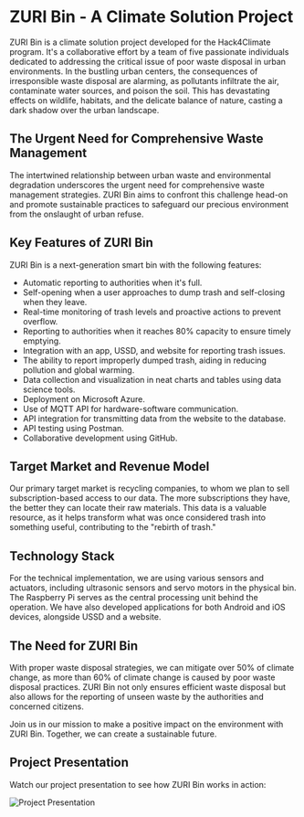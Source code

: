 # ZURI Bin - A Climate Solution Project

ZURI Bin is a climate solution project developed for the Hack4Climate program. It's a collaborative effort by a team of five passionate individuals dedicated to addressing the critical issue of poor waste disposal in urban environments. In the bustling urban centers, the consequences of irresponsible waste disposal are alarming, as pollutants infiltrate the air, contaminate water sources, and poison the soil. This has devastating effects on wildlife, habitats, and the delicate balance of nature, casting a dark shadow over the urban landscape.

## The Urgent Need for Comprehensive Waste Management

The intertwined relationship between urban waste and environmental degradation underscores the urgent need for comprehensive waste management strategies. ZURI Bin aims to confront this challenge head-on and promote sustainable practices to safeguard our precious environment from the onslaught of urban refuse.

## Key Features of ZURI Bin

ZURI Bin is a next-generation smart bin with the following features:

- Automatic reporting to authorities when it's full.
- Self-opening when a user approaches to dump trash and self-closing when they leave.
- Real-time monitoring of trash levels and proactive actions to prevent overflow.
- Reporting to authorities when it reaches 80% capacity to ensure timely emptying.
- Integration with an app, USSD, and website for reporting trash issues.
- The ability to report improperly dumped trash, aiding in reducing pollution and global warming.
- Data collection and visualization in neat charts and tables using data science tools.
- Deployment on Microsoft Azure.
- Use of MQTT API for hardware-software communication.
- API integration for transmitting data from the website to the database.
- API testing using Postman.
- Collaborative development using GitHub.

## Target Market and Revenue Model

Our primary target market is recycling companies, to whom we plan to sell subscription-based access to our data. The more subscriptions they have, the better they can locate their raw materials. This data is a valuable resource, as it helps transform what was once considered trash into something useful, contributing to the "rebirth of trash."

## Technology Stack

For the technical implementation, we are using various sensors and actuators, including ultrasonic sensors and servo motors in the physical bin. The Raspberry Pi serves as the central processing unit behind the operation. We have also developed applications for both Android and iOS devices, alongside USSD and a website.

## The Need for ZURI Bin

With proper waste disposal strategies, we can mitigate over 50% of climate change, as more than 60% of climate change is caused by poor waste disposal practices. ZURI Bin not only ensures efficient waste disposal but also allows for the reporting of unseen waste by the authorities and concerned citizens.

Join us in our mission to make a positive impact on the environment with ZURI Bin. Together, we can create a sustainable future.

## Project Presentation

Watch our project presentation to see how ZURI Bin works in action:

![Project Presentation](https://drive.google.com/file/d/16490USkru6zkMY3lhZQF0KY_KKk4MxjS/view?usp=drive_web)



